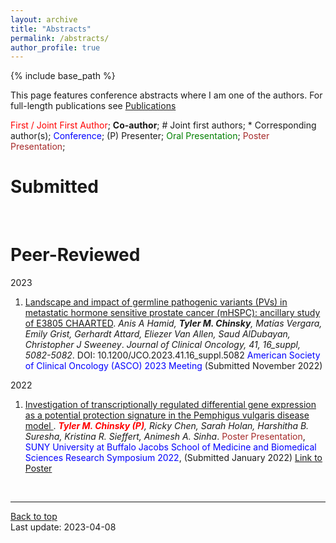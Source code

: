 ```yaml
---
layout: archive
title: "Abstracts"
permalink: /abstracts/
author_profile: true
---
```


{% include base_path %}

This page features conference abstracts where I am one of the authors. For full-length publications see [Publications](/publications/)

<span style="color:red">First / Joint First Author</span>; **Co-author**; \# Joint first authors; \* Corresponding author(s); <span style="color:blue">Conference</span>; (P) Presenter; <span style="color:green">Oral Presentation</span>; <span style="color:brown">Poster Presentation</span>;

# Submitted

<br/>

# Peer-Reviewed

2023

1. <ins> Landscape and impact of germline pathogenic variants (PVs) in metastatic hormone sensitive prostate cancer (mHSPC): ancillary study of E3805 CHAARTED</ins>. <em>Anis A Hamid, **Tyler M. Chinsky**, Matías Vergara, Emily Grist, Gerhardt Attard, Eliezer Van Allen, Saud AlDubayan, Christopher J Sweeney</em>. *Journal of Clinical Oncology, 41, 16_suppl, 5082-5082*. DOI: 10.1200/JCO.2023.41.16_suppl.5082  <span style="color:blue"> American Society of Clinical Oncology (ASCO) 2023 Meeting</span> (Submitted November 2022)

2022
  
1. <ins> Investigation of transcriptionally regulated differential gene expression as a potential protection signature in the Pemphigus vulgaris disease model </ins>. <em><span style="color:red">**Tyler M. Chinsky (P)**</span>, Ricky Chen, Sarah Holan, Harshitha B. Suresha, Kristina R. Sieffert, Animesh A. Sinha</em>.<span style="color:brown"> Poster Presentation</span>,<span style="color:blue"> SUNY University at Buffalo Jacobs School of Medicine and Biomedical Sciences Research Symposium 2022</span>, (Submitted January 2022) [Link to Poster](/posters/)


<br/>

---
<a href="#top">Back to top</a>
<br/>
Last update: 2023-04-08

<!-- {% if author.googlescholar %}
  You can also find my articles on <u><a href="{{author.googlescholar}}">my Google Scholar profile</a>.</u>
{% endif %} -->
<!-- 
{% include base_path %}

{% for post in site.publications reversed %}
  {% include archive-single.html %}
{% endfor %} -->
